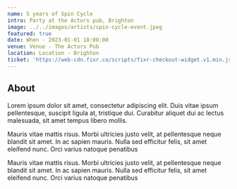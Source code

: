 ```yaml
---
name: 5 years of Spin Cycle
intro: Party at the Actors pub, Brighton
image: ../../images/artists/spin-cycle-event.jpeg
featured: true
date: When - 2023-01-01 18:00:00
venue: Venue - The Actors Pub
location: Location - Brighton
ticket: 'https://web-cdn.fixr.co/scripts/fixr-checkout-widget.v1.min.js'
---
```


## About

Lorem ipsum dolor sit amet, consectetur adipiscing elit. Duis vitae ipsum pellentesque, suscipit
ligula at, tristique dui. Curabitur aliquet dui ac lectus malesuada, sit amet tempus libero mollis.

Mauris vitae mattis risus. Morbi ultricies justo velit, at pellentesque neque blandit sit amet. In
ac sapien mauris. Nulla sed efficitur felis, sit amet eleifend nunc. Orci varius natoque penatibus

Mauris vitae mattis risus. Morbi ultricies justo velit, at pellentesque neque blandit sit amet. In
ac sapien mauris. Nulla sed efficitur felis, sit amet eleifend nunc. Orci varius natoque penatibus
